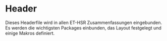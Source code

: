 # Header

Dieses Headerfile wird in allen ET-HSR Zusammenfassungen eingebunden. Es werden die wichtigsten Packages einbunden, das Layout festgelegt und einige Makros definiert.